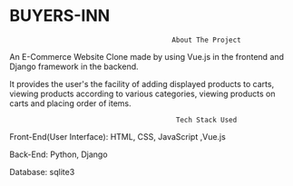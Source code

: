 # BUYERS-INN

                                            About The Project

An E-Commerce Website Clone made by using Vue.js in the frontend and Django framework in the backend.

It provides the user's the facility of adding displayed products to carts, viewing products according to various categories, viewing products on carts and placing order of items.


                                             Tech Stack Used
                                                          
 
 Front-End(User Interface): HTML, CSS, JavaScript ,Vue.js
 
 Back-End: Python, Django
 
 Database: sqlite3
